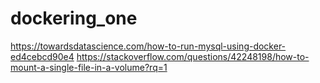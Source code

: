 # dockering_one
 
https://towardsdatascience.com/how-to-run-mysql-using-docker-ed4cebcd90e4
https://stackoverflow.com/questions/42248198/how-to-mount-a-single-file-in-a-volume?rq=1
